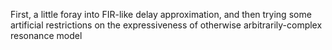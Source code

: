 First, a little foray into FIR-like delay approximation, and then trying
some artificial restrictions on the expressiveness of otherwise 
arbitrarily-complex resonance model